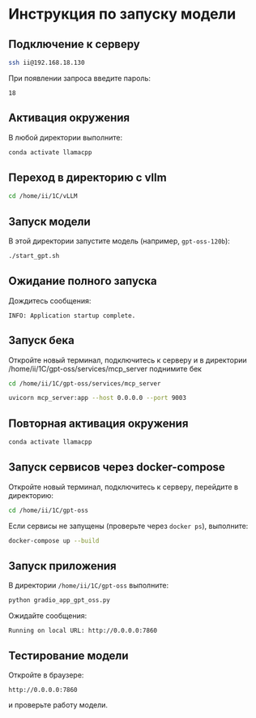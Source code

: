 # Инструкция по запуску модели

## Подключение к серверу
```bash
ssh ii@192.168.18.130
```
При появлении запроса введите пароль:
```
18
```

## Активация окружения
В любой директории выполните:
```bash
conda activate llamacpp
```

## Переход в директорию с vllm
```bash
cd /home/ii/1C/vLLM
```

## Запуск модели
В этой директории запустите модель (например, `gpt-oss-120b`):
```bash
./start_gpt.sh
```

## Ожидание полного запуска
Дождитесь сообщения:
```
INFO: Application startup complete.
```

## Запуск бека
Откройте новый терминал, подключитесь к серверу и в директории /home/ii/1C/gpt-oss/services/mcp_server поднимите бек
```bash
cd /home/ii/1C/gpt-oss/services/mcp_server
```
```bash
uvicorn mcp_server:app --host 0.0.0.0 --port 9003
```

## Повторная активация окружения
```bash
conda activate llamacpp
```

## Запуск сервисов через docker-compose
Откройте новый терминал, подключитесь к серверу, перейдите в директорию:
```bash
cd /home/ii/1C/gpt-oss
```

Если сервисы не запущены (проверьте через `docker ps`), выполните:
```bash
docker-compose up --build
```

## Запуск приложения
В директории `/home/ii/1C/gpt-oss` выполните:
```bash
python gradio_app_gpt_oss.py
```

Ожидайте сообщения:
```
Running on local URL: http://0.0.0.0:7860
```

## Тестирование модели
Откройте в браузере:
```
http://0.0.0.0:7860
```
и проверьте работу модели.
